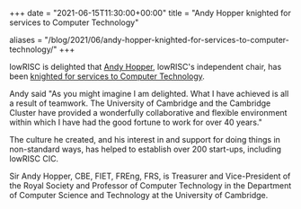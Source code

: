+++
date = "2021-06-15T11:30:00+00:00"
title = "Andy Hopper knighted for services to Computer Technology"

aliases = "/blog/2021/06/andy-hopper-knighted-for-services-to-computer-technology/"
+++

lowRISC is delighted that [Andy Hopper](https://www.cl.cam.ac.uk/~ah12/),
lowRISC's independent chair, has been [knighted for services to Computer
Technology](https://www.gov.uk/government/publications/the-queens-birthday-honours-2021).

Andy said "As you might imagine I am delighted. What I have achieved is all a
result of teamwork. The University of Cambridge and the Cambridge Cluster have
provided a wonderfully collaborative and flexible environment within which I
have had the good fortune to work for over 40 years."

The culture he created, and his interest in and support for doing things in
non-standard ways, has helped to establish over 200 start-ups, including
lowRISC CIC.

Sir Andy Hopper, CBE, FIET, FREng, FRS, is Treasurer and Vice-President of the
Royal Society and Professor of Computer Technology in the Department of
Computer Science and Technology at the University of Cambridge.

